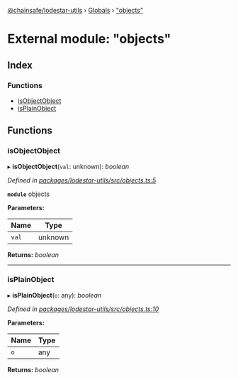 [@chainsafe/lodestar-utils](../README.md) › [Globals](../globals.md) › ["objects"](_objects_.md)

# External module: "objects"

## Index

### Functions

* [isObjectObject](_objects_.md#isobjectobject)
* [isPlainObject](_objects_.md#isplainobject)

## Functions

###  isObjectObject

▸ **isObjectObject**(`val`: unknown): *boolean*

*Defined in [packages/lodestar-utils/src/objects.ts:5](https://github.com/ChainSafe/lodestar/blob/bbe465408/packages/lodestar-utils/src/objects.ts#L5)*

**`module`** objects

**Parameters:**

Name | Type |
------ | ------ |
`val` | unknown |

**Returns:** *boolean*

___

###  isPlainObject

▸ **isPlainObject**(`o`: any): *boolean*

*Defined in [packages/lodestar-utils/src/objects.ts:10](https://github.com/ChainSafe/lodestar/blob/bbe465408/packages/lodestar-utils/src/objects.ts#L10)*

**Parameters:**

Name | Type |
------ | ------ |
`o` | any |

**Returns:** *boolean*
